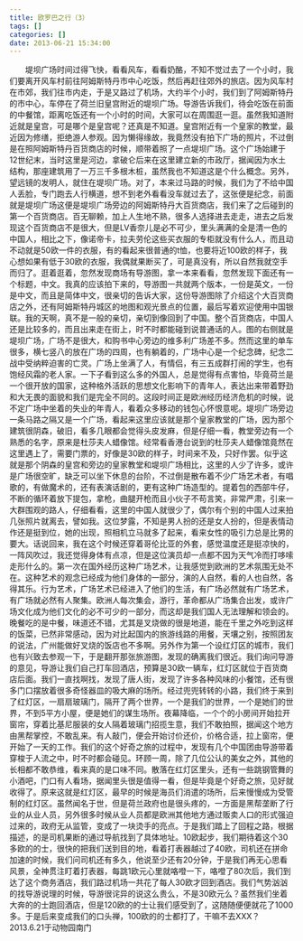 ```yaml
---
title: 欧罗巴之行（3）
tags: []
categories: []
date: 2013-06-21 15:34:00 
---
```



&emsp;&emsp;堤坝广场时间过得飞快，看看风车，看看奶酪，不知不觉过去了一个小时，我们要离开风车村前往阿姆斯特丹市中心吃饭，然后再赶往郊外的旅店。因为风车村在市郊，我们往市内走，于是又路过了机场，大约半个小时，我们到了阿姆斯特丹的市中心，车停在了荷兰旧皇宫附近的堤坝广场。导游告诉我们，待会吃饭在前面的中餐馆，距离吃饭还有一个小时的时间，大家可以在周围逛一逛。虽然我知道附近就是皇宫，可是哪个是皇宫呢？还真是不知道。皇宫附近有一个皇家的教堂，最近因为修缮，拒绝游人参观。因为懒得缘故，我竟然没有拍下广场的照片，不过倒是在照阿姆斯特丹百货商店的时候，顺带着照了一点堤坝广场。这个广场始建于12世纪末，当时这里是河边，拿破仑后来在这里建立新的市政厅，据闻因为水土结构，那座建筑用了一万三千多根木桩，虽然我也不知道这是个什么概念。另外，望远镜的发明人，就住在堤坝广场。对了，本来过马路的时候，我们为了不给中国人丢脸，专门跑去人行横道，想不到老外看看没车就过去了，这张便是纪念，前面就是堤坝广场这便是堤坝广场旁边的阿姆斯特丹大百货商店，我们来了之后碰到的第一个百货商店。百无聊赖，加上人生地不熟，很多人选择进去走走，进去之后发现这个百货商店不是很大，但是LV香奈儿是必不可少，里头满满的全是清一色的中国人，相比之下，像诺帝卡，拉夫劳伦这些买衣服的专柜就没有什么人，而且动不动就是50欧一件的衣服，有的看起来很普通的t恤，也要将近100欧的样子，我心想如果有低于30欧的衣服，我偶就果断买了，可是真没有，所以自然我就空手而归了。逛着逛着，忽然发现商场有导游图，拿一本来看看，忽然发现下面还有一个标题，中文。我真的应该拍下来的，导游图一共就两个版本，一份是英文，一份是中文，而且是简体中文，很亲切的告诉大家，这份导游图除了介绍这个大百货商店之外，还有阿姆斯特丹城区的地图和观光景点的位置，最后写着欢迎使用中国银联。我的天啊，真不是一般的亲切，亲切到像回到了中国。整个百货商店，中国人还是比较多的，而且出来走在街上，时不时都能碰到说普通话的人。图的右侧就是堤坝广场，广场不是很大，和购书中心旁边的维多利广场差不多。然而这里的单车很多，横七竖八的放在广场的四周，也有躺着的，广场中心是一个纪念碑，纪念二战中受纳粹迫害的亡灵。广场上坐满了人，有情侣，有三五成群打闹的学生，也有饱经风霜的老人家。一下子看到这么多的外国人，总是觉得有点害怕，毕竟荷兰是一个很开放的国家，这种格外活跃的思想文化影响下的青年人，表达出来带着野劲和大无畏的面貌和我们是完全不同的。这段时间正是欧洲经历经济危机的时候，说不定广场中坐着的失业的年青人，看着众多移动的钱包心怀恨意呢。堤坝广场旁边一条马路之隔又是一个广场，看起来这里应该就是那个皇家教堂的广场，因为那个建筑很阴森，破旧，看多几眼都会觉得头皮发麻，但是仔细一看，教堂旁边有一个熟悉的名字，原来是杜莎夫人蜡像馆。经常看香港台说到的杜莎夫人蜡像馆竟然在这里遇上了，需要门票的，好像是30欧的样子，时间来不及，只好作罢。似乎这就是那个阴森的皇宫和旁边的皇家教堂和堤坝广场相比，这里的人少了许多，或许是广场很空旷，缺乏可以坐下休息的台阶，不过倒是散布着不少广场艺术者，有唱歌的，有做魔术的，还有表演话剧的，更有这种广场造型的。提着包的西部牛仔，不断的循环着放下提包，拿枪，曲腿开枪而且小伙子不苟言笑，非常严肃，引来一大群围观的路人，仔细看看，这里的中国人就很少了，偶尔有个别的中国人过来拍几张照片就离去，譬如我。这位梦露，不知是男人扮的还是女人扮的，但是表情动作还是挺到位，她的出现，照相机立马就多了起来，看来女性的吸引力总是比男的要大。话说回来，我在这个时候还穿着哥伦比亚的外套，感觉温度还是挺凉快的，一阵风吹过，我还觉得身体有点凉，但是这位演员却一点都不因为天气冷而打哆嗦走形什么的。第一次在国外经历这种广场艺术，让我感觉到欧洲的艺术氛围无处不在。这种艺术的观念已经成为他们身体的一部分，演的人自然，看的人也自然，各得其乐。行为艺术，广场艺术已经进入了他们的生活，有广场必然就有广场艺术，有广场就必然有人聚集。欧洲人每次集会，游行，革命都从广场集合出发，或许广场文化成为他们文化的必不可少的一部分，而这却是我们国人无法理解和领会的。晚餐吃的是中餐，味道还不错，尤其是叉烧做的很是地道，能在千里之外吃到这样的饭菜，已然非常感动，因为对比起国内的旅游线路的用餐，天壤之别，按照团友的说法，广州能做好叉烧的饭店也不多啊。另外作为第一个设红灯区的城市，我们也有兴致去参观一下，于是翻开那张旅游图，发现的确离我们很近。我们询问导游的意见，导游让我们自己打车回酒店，预算是30欧一辆车，红灯区就位于百货商店后面。我们一直找啊找，发现了唐人街，发现了许多各种风味的小餐馆，还有很多门口摆放着很多奇怪器皿的吸大麻的场所。经过兜兜转转的小路，我们终于来到了红灯区，一扇扇玻璃门，隔开了两个世界，一个是我们的世界，一个是她们的世界，不到5平方小屋，便是她们的谋生场所。夜幕降临，一个个的小房间开始拉开窗帘，穿着比基尼服装的女人隔着玻璃门招揽生意，我们不敢拍照，据闻这个地方由黑帮掌控，不敢乱来。有人敲门，便会开始讨价还价，价格合适，拉上窗帘，便开始了一天的工作。我们的这个好奇之旅的过程中，发现有几个中国团由导游带着穿梭于人流之中，时不时都会碰见。环顾一周，除了几位公认的美女之外，其他的长相都不敢恭维，看来真的是口味不同。散落在红灯区里头，还有一些跳钢管舞的小酒吧，门口有人看场，据闻里头很是值得一看，但是毕竟是个好奇之旅，见好就收得了。原来这就是红灯区，最早的时候是海员们消遣的场所，后来慢慢成为受管制的红灯区。虽然闻名于世，但是荷兰政府也是很头疼的，一方面是黑帮垄断了行业的从业人员，另外很多时候从业人员都是欧洲其他地方通过贩卖人口的形式强迫过来的，政府无从监管，变成了一块烫手的亮点。于是我们踏上了回程之路，根据描述，的是司机果断的通过导航找到了具体地址。10欧起步，我们期待着这个30多欧的的士，很快的把我们送到目的地，看着打表器越过了40欧，司机还在拼命加速的时候，我们问司机还有多久，他说至少还有20分钟，于是我们再无心思看风景，全神贯注盯着打表器，每跳1欧元心里就咯噔一下，咯噔了80次后，我们到达了这个商务酒店，我们路过机场一共花了每人30欧才回到酒店。我们气势汹汹的找导游说理的时候，导游很诧异的说这么贵么，不是30欧元么？虽然我们坐着大奔的的士跑回酒店，但是120欧的的士让我们感受到了，这随随便便就花了1000多。于是后来变成我们的口头禅，100欧的的士都打了，干嘛不去XXX？2013.6.21于动物园南门